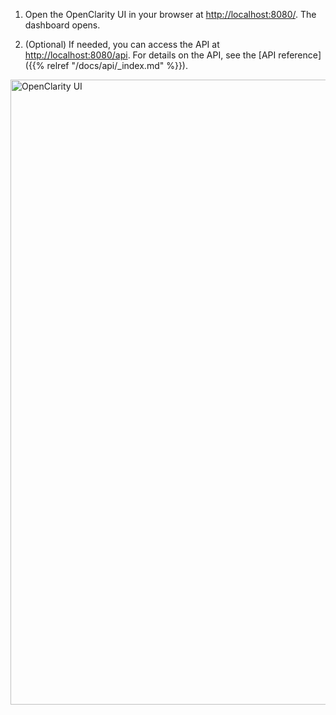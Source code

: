 ---
---

1. Open the OpenClarity UI in your browser at [http://localhost:8080/](http://localhost:8080/). The dashboard opens.

1. (Optional) If needed, you can access the API at [http://localhost:8080/api](http://localhost:8080/api). For details on the API, see the [API reference]({{% relref "/docs/api/_index.md" %}}).

<img src="/img/openclarity-ui-1.png" alt="OpenClarity UI" title="OpenClarity UI" width="1000px" />
